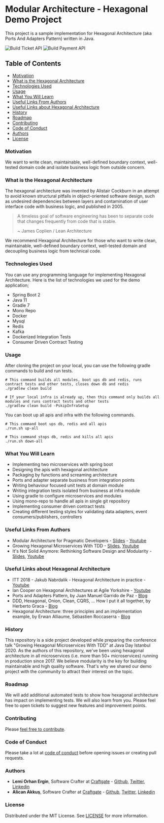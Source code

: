 # Modular Architecture - Hexagonal Demo Project

This project is a sample implementation for Hexagonal Architecture (aka Ports And Adapters Pattern) written in Java.

![Build Ticket API](https://github.com/AlicanAkkus/Modular-Architecture-Hexagonal-Demo-Project/workflows/Build%20Ticket%20API%20Image/badge.svg)
![Build Payment API](https://github.com/AlicanAkkus/Modular-Architecture-Hexagonal-Demo-Project/workflows/Build%20Payment%20API%20Image/badge.svg)

## Table of Contents
* [Motivation](#Motivation)
* [What is the Hexagonal Architecture](#What-is-the-Hexagonal-Architecture)
* [Technologies Used](#Technologies-Used)
* [Usage](#Usage)
* [What You Will Learn](#What-You-Will-Learn)  
* [Useful Links From Authors](#Useful-Links-From-Authors)
* [Useful Links about Hexagonal Architecture](#Useful-Links-about-Hexagonal-Architecture)  
* [History](#History)
* [Roadmap](#Roadmap)
* [Contributing](#Contributing)
* [Code of Conduct](#Code-of-Conduct)
* [Authors](#Authors)
* [License](#License)

### Motivation

We want to write clean, maintainable, well-defined boundary context, well-tested domain code and isolate business logic from outside concern.

### What is the Hexagonal Architecture

The hexagonal architecture was invented by Alistair Cockburn in an attempt to avoid known structural pitfalls in object-oriented software design, such as undesired dependencies between layers and contamination of user interface code with business logic, and published in 2005.

> A timeless goal of software engineering has been to separate code that changes frequently from code that is stable.
> 
> ~ James Coplien / Lean Architecture

We recommend Hexagonal Architecture for those who want to write clean, maintainable, well-defined boundary context, well-tested domain and decoupling business logic from technical code.

### Technologies Used

You can use any programming language for implementing Hexagonal Architecture. Here is the list of technologies we used for the demo application;
* Spring Boot 2
* Java 11
* Gradle 7
* Mono Repo  
* Docker
* Mysql  
* Redis  
* Kafka
* Dockerized Integration Tests
* Consumer Driven Contract Testing

### Usage

After cloning the project on your local, you can use the following gradle commands to build and run tests.
```
# This command builds all modules, boot ups db and redis, runs contract tests and other tests, closes down db and redis 
./gradlew clean build

# If your local infra is already up, then this command only builds all modules and runs contract tests and other tests
./gradlew clean build -PskipInfraSetup
```

You can boot up all apis and infra with the following commands.

```
# This command boot ups db, redis and all apis
./run.sh up-all

# This command stops db, redis and kills all apis
./run.sh down-all
```

### What You Will Learn

* Implementing two microservices with spring boot
* Designing the apis with hexagonal architecture
* Packaging by functions and screaming architecture
* Ports and adapter separate business from integration points  
* Writing behaviour focused unit tests at domain module
* Writing integration tests isolated from business at infra module
* Using gradle to configure microservices and modules
* Using mono-repo to handle all apis in single git repository
* Implementing consumer driven contract tests
* Creating different testing styles for validating data adapters, event consumers/publishers, controllers 

### Useful Links From Authors

* Modular Architecture for Pragmatic Developers - [Slides](https://speakerdeck.com/lemiorhan/modular-architecture-for-pragmatic-developers) - [Youtube](https://www.youtube.com/watch?v=aWOHq6AHNjU&t=10841s)
* Growing Hexagonal Microservices With TDD - [Slides](https://speakerdeck.com/lemiorhan/growing-hexagonal-microservices-by-tdd), [Youtube](https://www.youtube.com/watch?v=ZMB-Xlh5Rj0)
* It's Not Solid Anymore: Rethinking Software Design and Modularity - [Slides](https://speakerdeck.com/lemiorhan/it-is-not-solid-anymore), [Youtube](https://www.youtube.com/watch?v=pdtpWYNBzqM)

### Useful Links about Hexagonal Architecture

* ITT 2018 - Jakub Nabrdalik - Hexagonal Architecture in practice - [Youtube](https://www.youtube.com/watch?v=sOaS83Ir8Ck&t=12s)
* Ian Cooper on Hexagonal Architectures at Agile Yorkshire - [Youtube](https://www.youtube.com/watch?v=FJUevNLEtuU)
* Ports and Adapters Pattern, by Juan Manuel Garrido de Paz - [Blog](https://jmgarridopaz.github.io/content/hexagonalarchitecture.html)
* DDD, Hexagonal, Onion, Clean, CQRS, … How I put it all together, by Herberto Graca - [Blog](https://herbertograca.com/2017/11/16/explicit-architecture-01-ddd-hexagonal-onion-clean-cqrs-how-i-put-it-all-together/)
* Hexagonal Architecture: three principles and an implementation example, by Erwan Alliaume, Sébastien Roccaserra - [Blog](https://blog.octo.com/en/hexagonal-architecture-three-principles-and-an-implementation-example/)

### History

This repository is a side project developed while preparing the conference talk "Growing Hexagonal Microservices With TDD" at Java Day Istanbul 2020. As the authors of this repository, we've been using hexagonal architecture in all microservices (i.e. more than 50+ microservices) running in production since 2017. We believe modularity is the key for building maintainable and high quality software. That's why we shared our demo project with the community to attract their interest on the topic.

### Roadmap

We will add additional automated tests to show how hexagonal architecture has impact on implementing tests. We will also learn from you. 
Please feel free to open tickets to suggest new features and improvement points.

### Contributing
Please [feel free to contribute](CONTRIBUTING.md). 

### Code of Conduct
Please take a lot at [code of conduct](CODE_OF_CONDUCT.md) before opening issues or creating pull requests.

### Authors
* **Lemi Orhan Ergin**, Software Crafter at [Craftgate](https://craftgate.io) - [Github](https://github.com/lemiorhan), [Twitter](https://twitter.com/lemiorhan), [Linkedin](https://www.linkedin.com/in/lemiorhan/)
* **Alican Akkuş**, Software Crafter at [Craftgate](https://craftgate.io) - [Github](https://github.com/AlicanAkkus), [Twitter](https://twitter.com/alican_akkus), [Linkedin](https://www.linkedin.com/in/aakkus/)

### License

Distributed under the MIT License. See [LICENSE](LICENSE.txt) for more information.
